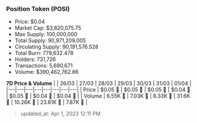 
  ### Position Token (POSI)
  - Price: $0.04
  - Market Cap: $3,820,075.75
  - Max Supply: 100,000,000
  - Total Supply: 90,971,209.005
  - Circulating Supply: 90,191,576.528
  - Total Burn: 779,632.478
  - Holders: 731,726
  - Transactions: 5,690,671
  - Volume: $390,462,762.86

  **7D Price & Volume**
  | | 26&#x2F;03 | 27&#x2F;03 | 28&#x2F;03 | 29&#x2F;03 | 30&#x2F;03 | 31&#x2F;03 | 01&#x2F;04 |
  |---|---|---|---|---|---|---|---|
  | Price | $0.05 🔻 | $0.05 🔻 | $0.05 🔻 | $0.04 🔻 | $0.05 🚀 | $0.04 🔻 | $0.04 🔻 |
  | Volume | 6.55K 🔻 | 7.03K 🚀 | 6.33K 🔻 | 31.6K 🚀 | 10.26K 🔻 | 23.81K 🚀 | 7.87K 🔻 |

  > updated_at: Apr 1, 2023 12:11 PM
